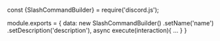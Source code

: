 const {SlashCommandBuilder} = require('discord.js');

module.exports = {
    data: new SlashCommandBuilder()
                .setName('name')
                .setDescription('description'),
    async execute(interaction){
        ...
    }
}